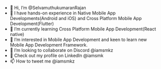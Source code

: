 - 👋 Hi, I’m @SelvamuthukumaranRajan
- 👀 I have hands-on experience in Native Mobile App Developments(Android and iOS) and Cross Platform Mobile App Development(Flutter) 
- 🌱 I’m currently learning Cross Platform Mobile App Development(React native)
- 💞️ I’m interested in Mobile App Development and keen to learn new Mobile App Development Framework.
- 🤗 I’m looking to collaborate on Discord @iamsmkz
- 💌 Check out my profile on LinkedIn @iamsmk
- 📫 How to tweet me @iamsmkz

<!---
SelvamuthukumaranRajan/SelvamuthukumaranRajan is a ✨ special ✨ repository because its `README.md` (this file) appears on your GitHub profile.
You can click the Preview link to take a look at your changes.
--->
